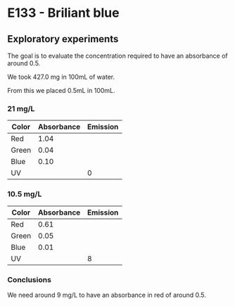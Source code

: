 # E133 - Briliant blue

## Exploratory experiments

The goal is to evaluate the concentration required to have an absorbance of around 0.5.

We took 427.0 mg in 100mL of water.

From this we placed 0.5mL in 100mL.

### 21 mg/L

| Color | Absorbance | Emission |
| ----- | ---------- | -------- |
| Red   | 1.04       |          |
| Green | 0.04       |          |
| Blue  | 0.10       |          |
| UV    |            | 0        |

### 10.5 mg/L

| Color | Absorbance | Emission |
| ----- | ---------- | -------- |
| Red   | 0.61       |          |
| Green | 0.05       |          |
| Blue  | 0.01       |          |
| UV    |            | 8        |

### Conclusions

We need around 9 mg/L to have an absorbance in red of around 0.5.
